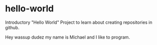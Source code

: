 # hello-world
Introductory "Hello World" Project to learn about creating repositories in github.

Hey wassup dudez my name is Michael and I like to program.
